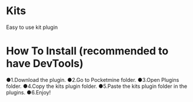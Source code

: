# Kits
Easy to use kit plugin

# How To Install (recommended to have DevTools)
●1.Download the plugin.
●2.Go to Pocketmine folder.
●3.Open Plugins folder.
●4.Copy the kits plugin folder.
●5.Paste the kits plugin folder in the plugins.
●6.Enjoy!
